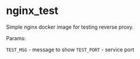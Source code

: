 nginx_test
==========

Simple nginx docker image for testing reverse proxy.

Params:

`TEST_MSG` - message to show
`TEST_PORT` - service port
